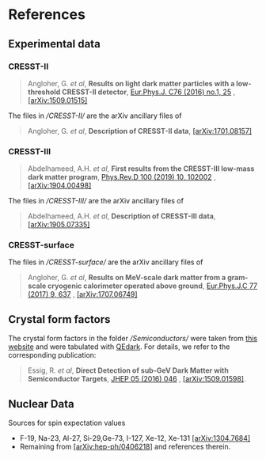 # References

## Experimental data

### CRESST-II

> Angloher, G. *et al*, **Results on light dark matter particles with a low-threshold CRESST-II detector**, [Eur.Phys.J. C76 (2016) no.1, 25](https://doi.org/10.1140/epjc/s10052-016-3877-3) , [[arXiv:1509.01515]](https://arxiv.org/abs/1509.01515)

The files in */CRESST-II/* are the arXiv ancillary files of

> Angloher, G. *et al*, **Description of CRESST-II data**, [[arXiv:1701.08157]](https://arxiv.org/abs/1701.08157)

### CRESST-III

> Abdelhameed, A.H. *et al*, **First results from the CRESST-III low-mass dark matter program**, [Phys.Rev.D 100 (2019) 10, 102002](https://journals.aps.org/prd/abstract/10.1103/PhysRevD.100.102002) , [[arXiv:1904.00498]](https://arxiv.org/abs/1904.00498)

The files in */CRESST-III/* are the arXiv ancillary files of

> Abdelhameed, A.H. *et al*, **Description of CRESST-III data**, [[arXiv:1905.07335]](https://arxiv.org/abs/1905.07335)

### CRESST-surface

The files in */CRESST-surface/* are the arXiv ancillary files of

> Angloher, G. *et al*, **Results on MeV-scale dark matter from a gram-scale cryogenic calorimeter operated above ground**, [Eur.Phys.J.C 77 (2017) 9, 637](https://link.springer.com/article/10.1140%2Fepjc%2Fs10052-017-5223-9) , [[arXiv:1707.06749]](https://arxiv.org/abs/1707.06749)


## Crystal form factors
The crystal form factors in the folder */Semiconductors/* were taken from [this website](http://ddldm.physics.sunysb.edu/ddlDM/) and were tabulated with [QEdark](https://github.com/adrian-soto/QEdark_repo). For details, we refer to the corresponding publication:

>Essig, R. *et al*, **Direct Detection of sub-GeV Dark Matter with Semiconductor Targets**, [JHEP 05 (2016) 046](https://link.springer.com/article/10.1007/JHEP05(2016)046) , [[arXiv:1509.01598]](https://arxiv.org/abs/1509.01598).

## Nuclear Data
Sources for spin expectation values
		
- F-19, Na-23, Al-27, Si-29,Ge-73, I-127, Xe-12, Xe-131	[[arXiv:1304.7684]](https://arxiv.org/abs/1304.7684)
- Remaining from [[arXiv:hep-ph/0406218]](https://arxiv.org/abs/hep-ph/0406218) and references therein.